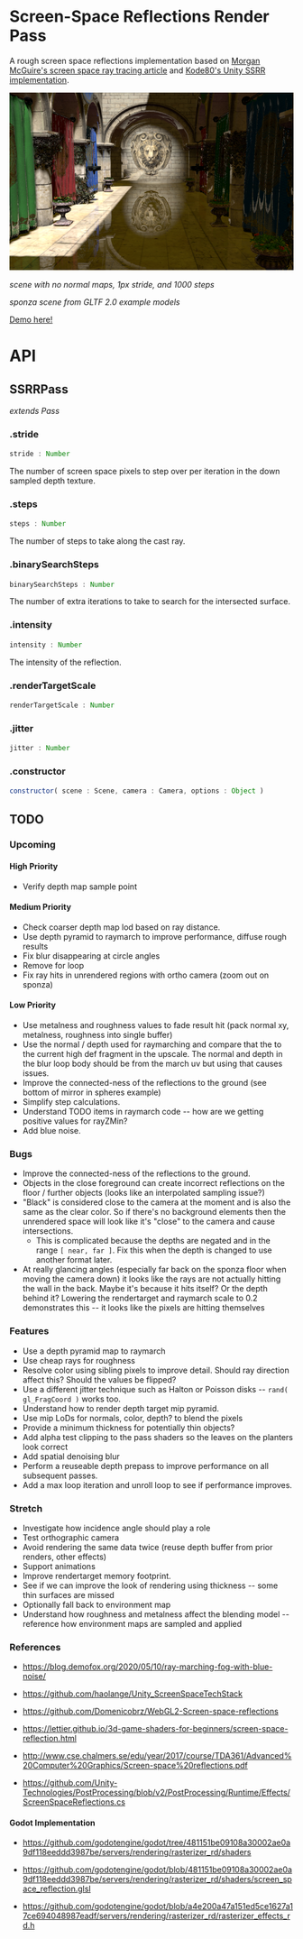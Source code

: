 # Screen-Space Reflections Render Pass

A rough screen space reflections implementation based on [Morgan McGuire's screen space ray tracing article](http://casual-effects.blogspot.com/2014/08/screen-space-ray-tracing.html) and [Kode80's Unity SSRR implementation](https://github.com/kode80/kode80SSR).


[![](./docs/example.png)](https://gkjohnson.github.io/threejs-sandbox/screenSpaceReflectionsPass/)

_scene with no normal maps, 1px stride, and 1000 steps_

_sponza scene from GLTF 2.0 example models_

[Demo here!](https://gkjohnson.github.io/threejs-sandbox/screenSpaceReflectionsPass/)

# API

## SSRRPass

_extends Pass_

### .stride

```js
stride : Number
```

The number of screen space pixels to step over per iteration in the down sampled depth texture.

### .steps

```js
steps : Number
```

The number of steps to take along the cast ray.

### .binarySearchSteps

```js
binarySearchSteps : Number
```

The number of extra iterations to take to search for the intersected surface.

### .intensity

```js
intensity : Number
```

The intensity of the reflection.

### .renderTargetScale

```js
renderTargetScale : Number
```

### .jitter

```js
jitter : Number
```

### .constructor

```js
constructor( scene : Scene, camera : Camera, options : Object )
```

## TODO

### Upcoming

#### High Priority
- Verify depth map sample point

#### Medium Priority
- Check coarser depth map lod based on ray distance.
- Use depth pyramid to raymarch to improve performance, diffuse rough results
- Fix blur disappearing at circle angles
- Remove for loop
- Fix ray hits in unrendered regions with ortho camera (zoom out on sponza)

#### Low Priority
- Use metalness and roughness values to fade result hit (pack normal xy, metalness, roughness into single buffer)
- Use the normal / depth used for raymarching and compare that the to the current high def fragment in the upscale. The normal and depth in the blur loop body should be from the march uv but using that causes issues.
- Improve the connected-ness of the reflections to the ground (see bottom of mirror in spheres example)
- Simplify step calculations.
- Understand TODO items in raymarch code -- how are we getting positive values for rayZMin?
- Add blue noise.

### Bugs
- Improve the connected-ness of the reflections to the ground.
- Objects in the close foreground can create incorrect reflections on the floor / further objects (looks like an interpolated sampling issue?)
- "Black" is considered close to the camera at the moment and is also the same as the clear color. So if there's no background elements then the unrendered space will look like it's "close" to the camera and cause intersections.
	- This is complicated because the depths are negated and in the range `[ near, far ]`. Fix this when the depth is changed to use another format later.
- At really glancing angles (especially far back on the sponza floor when moving the camera down) it looks like the rays are not actually hitting the wall in the back. Maybe it's because it hits itself? Or the depth behind it? Lowering the rendertarget and raymarch scale to 0.2 demonstrates this -- it looks like the pixels are hitting themselves

### Features

- Use a depth pyramid map to raymarch
- Use cheap rays for roughness
- Resolve color using sibling pixels to improve detail. Should ray direction affect this? Should the values be flipped?
- Use a different jitter technique such as Halton or Poisson disks -- `rand( gl_FragCoord )` works too.
- Understand how to render depth target mip pyramid.
- Use mip LoDs for normals, color, depth? to blend the pixels
- Provide a minimum thickness for potentially thin objects?
- Add alpha test clipping to the pass shaders so the leaves on the planters look correct
- Add spatial denoising blur
- Perform a reuseable depth prepass to improve performance on all subsequent passes.
- Add a max loop iteration and unroll loop to see if performance improves.

### Stretch

- Investigate how incidence angle should play a role
- Test orthographic camera
- Avoid rendering the same data twice (reuse depth buffer from prior renders, other effects)
- Support animations
- Improve rendertarget memory footprint.
- See if we can improve the look of rendering using thickness -- some thin surfaces are missed
- Optionally fall back to environment map
- Understand how roughness and metalness affect the blending model -- reference how environment maps are sampled and applied

### References

- https://blog.demofox.org/2020/05/10/ray-marching-fog-with-blue-noise/

- https://github.com/haolange/Unity_ScreenSpaceTechStack

- https://github.com/Domenicobrz/WebGL2-Screen-space-reflections

- https://lettier.github.io/3d-game-shaders-for-beginners/screen-space-reflection.html

- http://www.cse.chalmers.se/edu/year/2017/course/TDA361/Advanced%20Computer%20Graphics/Screen-space%20reflections.pdf

- https://github.com/Unity-Technologies/PostProcessing/blob/v2/PostProcessing/Runtime/Effects/ScreenSpaceReflections.cs

#### Godot Implementation

- https://github.com/godotengine/godot/tree/481151be09108a30002ae0a9df118eeddd3987be/servers/rendering/rasterizer_rd/shaders

- https://github.com/godotengine/godot/blob/481151be09108a30002ae0a9df118eeddd3987be/servers/rendering/rasterizer_rd/shaders/screen_space_reflection.glsl

- https://github.com/godotengine/godot/blob/a4e200a47a151ed5ce1627a17ce694048987eadf/servers/rendering/rasterizer_rd/rasterizer_effects_rd.h
